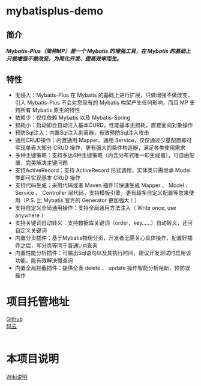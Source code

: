 # mybatisplus-demo

## 简介
#####	Mybatis-Plus（简称MP）是一个 Mybatis 的增强工具，在 Mybatis 的基础上只做增强不做改变，为简化开发、提高效率而生。

## 特性

<ul>
<li>无侵入：Mybatis-Plus 在 Mybatis 的基础上进行扩展，只做增强不做改变，引入 Mybatis-Plus 不会对您现有的 Mybatis 构架产生任何影响，而且 MP 支持所有 Mybatis 原生的特性</li>
<li>依赖少：仅仅依赖 Mybatis 以及 Mybatis-Spring</li>
<li>损耗小：启动即会自动注入基本CURD，性能基本无损耗，直接面向对象操作</li>
<li>预防Sql注入：内置Sql注入剥离器，有效预防Sql注入攻击</li>
<li>通用CRUD操作：内置通用 Mapper、通用 Service，仅仅通过少量配置即可实现单表大部分 CRUD 操作，更有强大的条件构造器，满足各类使用需求</li>
<li>多种主键策略：支持多达4种主键策略（内含分布式唯一ID生成器），可自由配置，完美解决主键问题</li>
<li>支持ActiveRecord：支持 ActiveRecord 形式调用，实体类只需继承 Model 类即可实现基本 CRUD 操作</li>
<li>支持代码生成：采用代码或者 Maven 插件可快速生成 Mapper 、 Model 、 Service 、 Controller 层代码，支持模板引擎，更有超多自定义配置等您来使用（P.S. 比 Mybatis 官方的 Generator 更加强大！）</li>
<li>支持自定义全局通用操作：支持全局通用方法注入（ Write once, use anywhere ）</li>
<li>支持关键词自动转义：支持数据库关键词（order、key……）自动转义，还可自定义关键词</li>
<li>内置分页插件：基于Mybatis物理分页，开发者无需关心具体操作，配置好插件之后，写分页等同于普通List查询</li>
<li>内置性能分析插件：可输出Sql语句以及其执行时间，建议开发测试时启用该功能，能有效解决慢查询</li>
<li>内置全局拦截插件：提供全表 delete 、 update 操作智能分析阻断，预防误操作</li>
</ul>


# 项目托管地址

[Github](https://github.com/baomidou/mybatis-plus) <br>
[码云](https://gitee.com/baomidou/mybatis-plus)
<br><br>

# 本项目说明
[Wiki说明](https://github.com/wang125631/mybatisplus-demo/wiki)
